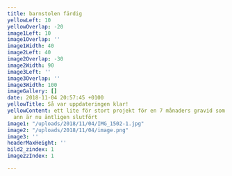 ```yaml
---
title: barnstolen färdig
yellowLeft: 10
yellowOverlap: -20
image1Left: 10
image1Overlap: ''
image1Width: 40
image2Left: 40
image2Overlap: -30
image2Width: 90
image3Left: ''
image3Overlap: ''
image3Width: 100
imageGallery: []
date: 2018-11-04 20:57:45 +0100
yellowTitle: Så var uppdateringen klar!
yellowContent: ett lite för stort projekt för en 7 månaders gravid som jag tagit mig
  ann är nu äntligen slutfört
image1: "/uploads/2018/11/04/IMG_1502-1.jpg"
image2: "/uploads/2018/11/04/image.png"
image3: ''
headerMaxHeight: ''
bild2_zindex: 1
image2zIndex: 1

---
```


